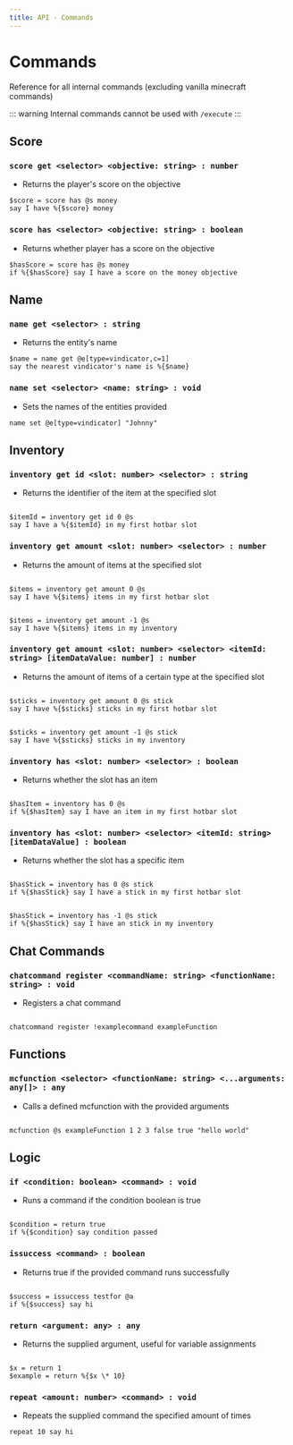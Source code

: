 ```yaml
---
title: API - Commands
---
```


# Commands

Reference for all internal commands (excluding vanilla minecraft commands)

::: warning
Internal commands cannot be used with `/execute`
:::

## Score

### `score get <selector> <objective: string> : number`

- Returns the player's score on the objective

```
$score = score has @s money
say I have %{$score} money
```

### `score has <selector> <objective: string> : boolean`

- Returns whether player has a score on the objective

```
$hasScore = score has @s money
if %{$hasScore} say I have a score on the money objective
```

## Name

### `name get <selector> : string`

- Returns the entity's name

```
$name = name get @e[type=vindicator,c=1]
say the nearest vindicator's name is %{$name}
```

### `name set <selector> <name: string> : void`

- Sets the names of the entities provided

```
name set @e[type=vindicator] "Johnny"
```

## Inventory

### `inventory get id <slot: number> <selector> : string`

- Returns the identifier of the item at the specified slot

```

$itemId = inventory get id 0 @s
say I have a %{$itemId} in my first hotbar slot

```

### `inventory get amount <slot: number> <selector> : number`

- Returns the amount of items at the specified slot

```

$items = inventory get amount 0 @s
say I have %{$items} items in my first hotbar slot

```

```

$items = inventory get amount -1 @s
say I have %{$items} items in my inventory

```

### `inventory get amount <slot: number> <selector> <itemId: string> [itemDataValue: number] : number`

- Returns the amount of items of a certain type at the specified slot

```

$sticks = inventory get amount 0 @s stick
say I have %{$sticks} sticks in my first hotbar slot

```

```

$sticks = inventory get amount -1 @s stick
say I have %{$sticks} sticks in my inventory

```

### `inventory has <slot: number> <selector> : boolean`

- Returns whether the slot has an item

```

$hasItem = inventory has 0 @s
if %{$hasItem} say I have an item in my first hotbar slot

```

### `inventory has <slot: number> <selector> <itemId: string> [itemDataValue] : boolean`

- Returns whether the slot has a specific item

```

$hasStick = inventory has 0 @s stick
if %{$hasStick} say I have a stick in my first hotbar slot

```

```

$hasStick = inventory has -1 @s stick
if %{$hasStick} say I have an stick in my inventory

```

## Chat Commands

### `chatcommand register <commandName: string> <functionName: string> : void`

- Registers a chat command

```

chatcommand register !examplecommand exampleFunction

```

## Functions

### `mcfunction <selector> <functionName: string> <...arguments: any[]> : any`

- Calls a defined mcfunction with the provided arguments

```

mcfunction @s exampleFunction 1 2 3 false true "hello world"

```

## Logic

### `if <condition: boolean> <command> : void`

- Runs a command if the condition boolean is true

```

$condition = return true
if %{$condition} say condition passed

```

### `issuccess <command> : boolean`

- Returns true if the provided command runs successfully

```

$success = issuccess testfor @a
if %{$success} say hi

```

### `return <argument: any> : any`

- Returns the supplied argument, useful for variable assignments

```

$x = return 1
$example = return %{$x \* 10}

```

### `repeat <amount: number> <command> : void`

- Repeats the supplied command the specified amount of times

```
repeat 10 say hi
```
